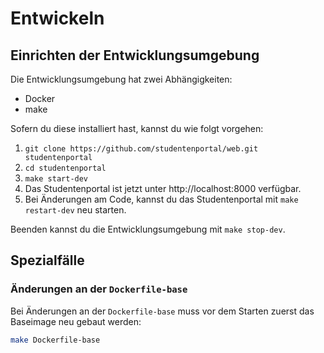 # Entwickeln

## Einrichten der Entwicklungsumgebung

Die Entwicklungsumgebung hat zwei Abhängigkeiten:

- Docker
- make

Sofern du diese installiert hast, kannst du wie folgt vorgehen:

1. `git clone https://github.com/studentenportal/web.git studentenportal`
2. `cd studentenportal`
3. `make start-dev`
4. Das Studentenportal ist jetzt unter http://localhost:8000 verfügbar.
5. Bei Änderungen am Code, kannst du das Studentenportal mit `make restart-dev` neu starten.

Beenden kannst du die Entwicklungsumgebung mit `make stop-dev`.


## Spezialfälle
### Änderungen an der `Dockerfile-base`

Bei Änderungen an der `Dockerfile-base` muss vor dem Starten zuerst das Baseimage neu gebaut werden:

```bash
make Dockerfile-base
```
